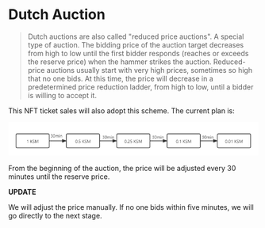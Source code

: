 # Dutch Auction

> Dutch auctions are also called "reduced price auctions". A special type of auction. The bidding price of the auction target decreases from high to low until the first bidder responds (reaches or exceeds the reserve price) when the hammer strikes the auction. Reduced-price auctions usually start with very high prices, sometimes so high that no one bids. At this time, the price will decrease in a predetermined price reduction ladder, from high to low, until a bidder is willing to accept it.

This NFT ticket sales will also adopt this scheme. The current plan is:

![](https://raw.githubusercontent.com/Whisker17/ImageStoreService/main/zkswap%20(1).png)

From the beginning of the auction, the price will be adjusted every 30 minutes until the reserve price. 

**UPDATE**

We will adjust the price manually. If no one bids within five minutes, we will go directly to the next stage.